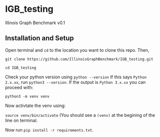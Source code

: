 # IGB_testing
Illinois Graph Benchmark v0.1

## Installation and Setup
Open terminal and `cd` to the location you want to clone this repo. Then,

`git clone https://github.com/IllinoisGraphBenchmark/IGB_testing.git`

`cd IGB_testing`

Check your python version using `python --version` If this says `Python 2.x.xx`, run `python3 --version`. If the output is `Python 3.x.xx` you can proceed with:

`python3 -m venv venv`

Now activtate the venv using:

`source venv/bin/activate` (You should see a `(venv)` at the begining of the line on terminal.

Now run `pip install -r requirements.txt`.

